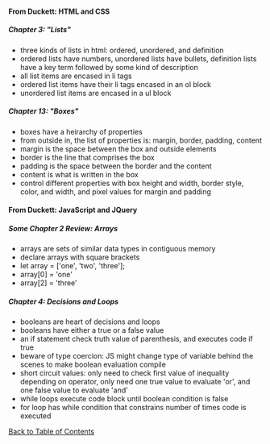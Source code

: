 
#### From Duckett: HTML and CSS


##### Chapter 3: "Lists"
- three kinds of lists in html: ordered, unordered, and definition
- ordered lists have numbers, unordered lists have bullets, definition lists have a key term followed by some kind of description
- all list items are encased in li tags
- ordered list items have their li tags encased in an ol block
- unordered list items are encased in a ul block


##### Chapter 13: "Boxes"
- boxes have a heirarchy of properties
- from outside in, the list of properties is: margin, border, padding, content
- margin is the space between the box and outside elements
- border is the line that comprises the box
- padding is the space between the border and the content
- content is what is written in the box
- control different properties with box height and width, border style, color, and width, and pixel values for margin and padding


#### From Duckett: JavaScript and JQuery


##### Some Chapter 2 Review: Arrays
- arrays are sets of similar data types in contiguous memory
- declare arrays with square brackets
- let array = ['one', 'two', 'three'];
- array[0] = 'one'
- array[2] = 'three'


##### Chapter 4: Decisions and Loops
- booleans are heart of decisions and loops
- booleans have either a true or a false value
- an if statement check truth value of parenthesis, and executes code if true
- beware of type coercion: JS might change type of variable behind the scenes to make boolean evaluation compile
- short circuit values: only need to check first value of inequality depending on operator, only need one true value to evaluate 'or', and one false value to evaluate 'and'
- while loops execute code block until boolean condition is false
- for loop has while condition that constrains number of times code is executed


[Back to Table of Contents](https://ryanhoffman4.github.io/reading-notes/)